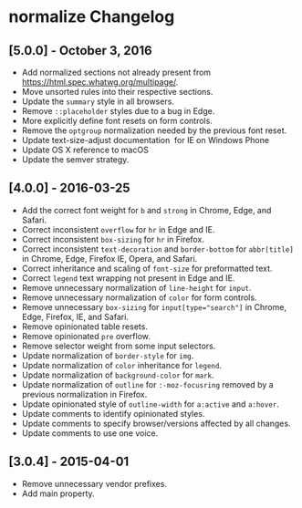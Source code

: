 # normalize Changelog

## [5.0.0] - October 3, 2016

* Add normalized sections not already present from
  https://html.spec.whatwg.org/multipage/.
* Move unsorted rules into their respective sections.
* Update the `summary` style in all browsers.
* Remove `::placeholder` styles due to a bug in Edge.
* More explicitly define font resets on form controls.
* Remove the `optgroup` normalization needed by the previous font reset.
* Update text-size-adjust documentation  for IE on Windows Phone
* Update OS X reference to macOS
* Update the semver strategy.

## [4.0.0] - 2016-03-25

* Add the correct font weight for `b` and `strong` in Chrome, Edge, and Safari.
* Correct inconsistent `overflow` for `hr` in Edge and IE.
* Correct inconsistent `box-sizing` for `hr` in Firefox.
* Correct inconsistent `text-decoration` and `border-bottom` for `abbr[title]`
  in Chrome, Edge, Firefox IE, Opera, and Safari.
* Correct inheritance and scaling of `font-size` for preformatted text.
* Correct `legend` text wrapping not present in Edge and IE.
* Remove unnecessary normalization of `line-height` for `input`.
* Remove unnecessary normalization of `color` for form controls.
* Remove unnecessary `box-sizing` for `input[type="search"]` in Chrome, Edge,
  Firefox, IE, and Safari.
* Remove opinionated table resets.
* Remove opinionated `pre` overflow.
* Remove selector weight from some input selectors.
* Update normalization of `border-style` for `img`.
* Update normalization of `color` inheritance for `legend`.
* Update normalization of `background-color` for `mark`.
* Update normalization of `outline` for `:-moz-focusring` removed by a previous
  normalization in Firefox.
* Update opinionated style of `outline-width` for `a:active` and `a:hover`.
* Update comments to identify opinionated styles.
* Update comments to specify browser/versions affected by all changes.
* Update comments to use one voice.

## [3.0.4] - 2015-04-01

* Remove unnecessary vendor prefixes.
* Add main property.
